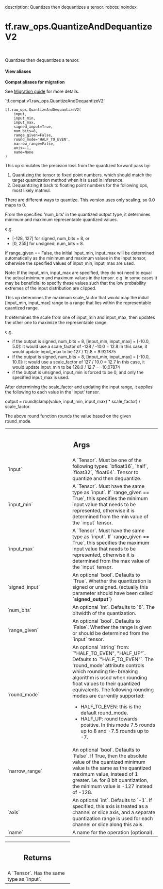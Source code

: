 description: Quantizes then dequantizes a tensor.
robots: noindex

# tf.raw_ops.QuantizeAndDequantizeV2

<!-- Insert buttons and diff -->

<table class="tfo-notebook-buttons tfo-api nocontent" align="left">

</table>



Quantizes then dequantizes a tensor.


<section class="expandable">
  <h4 class="showalways">View aliases</h4>
  <p>
<b>Compat aliases for migration</b>
<p>See
<a href="https://www.tensorflow.org/guide/migrate">Migration guide</a> for
more details.</p>
<p>`tf.compat.v1.raw_ops.QuantizeAndDequantizeV2`</p>
</p>
</section>

<pre class="devsite-click-to-copy prettyprint lang-py tfo-signature-link">
<code>tf.raw_ops.QuantizeAndDequantizeV2(
    input,
    input_min,
    input_max,
    signed_input=True,
    num_bits=8,
    range_given=False,
    round_mode=&#x27;HALF_TO_EVEN&#x27;,
    narrow_range=False,
    axis=-1,
    name=None
)
</code></pre>



<!-- Placeholder for "Used in" -->

This op simulates the precision loss from the quantized forward pass by:

1. Quantizing the tensor to fixed point numbers, which should match the target
   quantization method when it is used in inference.
2. Dequantizing it back to floating point numbers for the following ops, most
   likely matmul.

There are different ways to quantize. This version uses only scaling, so 0.0
maps to 0.

From the specified 'num_bits' in the quantized output type, it determines
minimum and maximum representable quantized values.

e.g.

*   [-128, 127] for signed, num_bits = 8, or
*   [0, 255] for unsigned, num_bits = 8.

If range_given == False, the initial input_min, input_max will be determined
automatically as the minimum and maximum values in the input tensor, otherwise
the specified values of input_min, input_max are used.

Note: If the input_min, input_max are specified, they do not need to equal the
actual minimum and maximum values in the tensor. e.g. in some cases it may be
beneficial to specify these values such that the low probability extremes of the
input distribution are clipped.

This op determines the maximum scale_factor that would map the initial
[input_min, input_max] range to a range that lies within the representable
quantized range.

It determines the scale from one of input_min and input_max, then updates the
other one to maximize the representable range.

e.g.

*   if the output is signed, num_bits = 8, [input_min, input_max] = [-10.0,
    5.0]: it would use a scale_factor of -128 / -10.0 = 12.8 In this case, it
    would update input_max to be 127 / 12.8 = 9.921875
*   if the output is signed, num_bits = 8, [input_min, input_max] = [-10.0,
    10.0]: it would use a scale_factor of 127 / 10.0 = 12.7 In this case, it
    would update input_min to be 128.0 / 12.7 = -10.07874
*   if the output is unsigned, input_min is forced to be 0, and only the
    specified input_max is used.

After determining the scale_factor and updating the input range, it applies the
following to each value in the 'input' tensor.

output = round(clamp(value, input_min, input_max) * scale_factor) / scale_factor.

The above round function rounds the value based on the given round_mode.

<!-- Tabular view -->
 <table class="responsive fixed orange">
<colgroup><col width="214px"><col></colgroup>
<tr><th colspan="2"><h2 class="add-link">Args</h2></th></tr>

<tr>
<td>
`input`<a id="input"></a>
</td>
<td>
A `Tensor`. Must be one of the following types: `bfloat16`, `half`, `float32`, `float64`.
Tensor to quantize and then dequantize.
</td>
</tr><tr>
<td>
`input_min`<a id="input_min"></a>
</td>
<td>
A `Tensor`. Must have the same type as `input`.
If `range_given == True`, this specifies the minimum input value that needs to
be represented, otherwise it is determined from the min value of the `input`
tensor.
</td>
</tr><tr>
<td>
`input_max`<a id="input_max"></a>
</td>
<td>
A `Tensor`. Must have the same type as `input`.
If `range_given == True`, this specifies the maximum input value that needs to
be represented, otherwise it is determined from the max value of the `input`
tensor.
</td>
</tr><tr>
<td>
`signed_input`<a id="signed_input"></a>
</td>
<td>
An optional `bool`. Defaults to `True`.
Whether the quantization is signed or unsigned. (actually this parameter should
have been called <b>`signed_output`</b>)
</td>
</tr><tr>
<td>
`num_bits`<a id="num_bits"></a>
</td>
<td>
An optional `int`. Defaults to `8`.
The bitwidth of the quantization.
</td>
</tr><tr>
<td>
`range_given`<a id="range_given"></a>
</td>
<td>
An optional `bool`. Defaults to `False`.
Whether the range is given or should be determined from the `input` tensor.
</td>
</tr><tr>
<td>
`round_mode`<a id="round_mode"></a>
</td>
<td>
An optional `string` from: `"HALF_TO_EVEN", "HALF_UP"`. Defaults to `"HALF_TO_EVEN"`.
The 'round_mode' attribute controls which rounding tie-breaking algorithm is
used when rounding float values to their quantized equivalents. The following
rounding modes are currently supported:

*   HALF_TO_EVEN: this is the default round_mode.
*   HALF_UP: round towards positive. In this mode 7.5 rounds up to 8 and -7.5
    rounds up to -7.
</td>
</tr><tr>
<td>
`narrow_range`<a id="narrow_range"></a>
</td>
<td>
An optional `bool`. Defaults to `False`.
If True, then the absolute value of the quantized minimum value is the same as
the quantized maximum value, instead of 1 greater.
i.e. for 8 bit quantization, the minimum value is -127 instead of -128.
</td>
</tr><tr>
<td>
`axis`<a id="axis"></a>
</td>
<td>
An optional `int`. Defaults to `-1`.
If specified, this axis is treated as a channel or slice axis, and a separate
quantization range is used for each channel or slice along this axis.
</td>
</tr><tr>
<td>
`name`<a id="name"></a>
</td>
<td>
A name for the operation (optional).
</td>
</tr>
</table>



<!-- Tabular view -->
 <table class="responsive fixed orange">
<colgroup><col width="214px"><col></colgroup>
<tr><th colspan="2"><h2 class="add-link">Returns</h2></th></tr>
<tr class="alt">
<td colspan="2">
A `Tensor`. Has the same type as `input`.
</td>
</tr>

</table>

